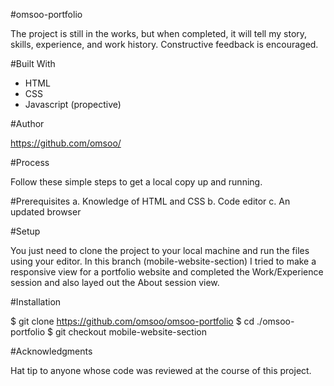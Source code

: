 #omsoo-portfolio

The project is still in the works, but when completed, it will tell my story, skills, experience, and work history. Constructive feedback is encouraged.

#Built With

- HTML
- CSS
- Javascript (propective)

#Author

https://github.com/omsoo/

#Process

Follow these simple steps to get a local copy up and running.

#Prerequisites
a. Knowledge of HTML and CSS
b. Code editor
c. An updated browser

#Setup

You just need to clone the project to your local machine and run the files using your editor. In this branch (mobile-website-section) I tried to make a responsive view for a portfolio website and completed the Work/Experience session and also layed out the About session view.

#Installation

$ git clone https://github.com/omsoo/omsoo-portfolio
$ cd ./omsoo-portfolio
$ git checkout mobile-website-section

#Acknowledgments

Hat tip to anyone whose code was reviewed at the course of this project.
